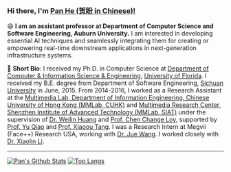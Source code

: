 ### Hi there, I'm [Pan He (贺盼 in Chinese)!](https://panhe.org/) 

😄 **I am an assistant professor at Department of Computer Science and Software Engineering, Auburn University.** I am interested in developing essential AI techniques and seamlessly integrating them for creating or empowering real-time downstream applications in next-generation infrastructure systems.

🌱 **Short Bio**: I received my Ph.D. in Computer Science at [Department of Computer & Information Science & Engineering](https://www.cise.ufl.edu/), [University of Florida](https://www.ufl.edu/). I received my B.E. degree from Department of Software Engineering, [Sichuan University](https://www.scu.edu.cn/) in June, 2015. From 2014-2016, I worked as a Research Assistant at the [Multimedia Lab, Department of Information Engineering, Chinese University of Hong Kong (MMLab, CUHK)](http://mmlab.ie.cuhk.edu.hk/) and [Multimedia Research Center, Shenzhen Institute of Advanced Technology (MMLab, SIAT)](http://mmlab.siat.ac.cn/) under the supervision of [Dr. Weilin Huang](http://www.whuang.org/) and [Prof. Chen Change Loy](https://www.mmlab-ntu.com/person/ccloy/), supported by [Prof. Yu Qiao](http://mmlab.siat.ac.cn/yuqiao/) and [Prof. Xiaoou Tang](http://www.ie.cuhk.edu.hk/people/xotang.shtml). I was a Research Intern at Megvii (Face++) Research USA, working with [Dr. Jue Wang](https://juewang725.github.io/). I worked closely with [Dr. Xiaolin Li](http://www.cognizationlab.ai/andyli).

----

[![Pan's Github Stats](https://github-readme-stats.vercel.app/api?username=bestsonny&theme=material-palenight&include_all_commits=true)](https://github.com/anuraghazra/github-readme-stats)
 [![Top Langs](https://github-readme-stats.vercel.app/api/top-langs/?username=bestsonny&theme=material-palenight&layout=compact)](https://github.com/anuraghazra/github-readme-stats) 


